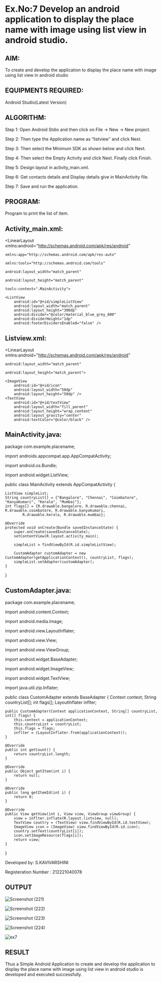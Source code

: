 
# Ex.No:7 Develop an android application to display the place name with image using list view in android studio.


## AIM:

To create and develop the application to display the place name with image using list view in android studio

## EQUIPMENTS REQUIRED:

Android Studio(Latest Version)

## ALGORITHM:

Step 1: Open Android Stdio and then click on File -> New -> New project.

Step 2: Then type the Application name as “listview″ and click Next. 

Step 3: Then select the Minimum SDK as shown below and click Next.

Step 4: Then select the Empty Activity and click Next. Finally click Finish.

Step 5: Design layout in activity_main.xml.

Step 6: Get contacts details and Display details give in MainActivity file.

Step 7: Save and run the application.

## PROGRAM:

Program to print the list of item.

## Activity_main.xml:

<?xml version="1.0" encoding="utf-8"?>

<LinearLayout xmlns:android="http://schemas.android.com/apk/res/android"
              
    xmlns:app="http://schemas.android.com/apk/res-auto"
              
    xmlns:tools="http://schemas.android.com/tools"
              
    android:layout_width="match_parent"
              
    android:layout_height="match_parent"
              
    tools:context=".MainActivity">

    <ListView
        android:id="@+id/simpleListView"
        android:layout_width="match_parent"
        android:layout_height="300dp"
        android:divider="@color/material_blue_grey_800"
        android:dividerHeight="1dp"
        android:footerDividersEnabled="false" />

</LinearLayout>

## Listview.xml:

<?xml version="1.0" encoding="utf-8"?>

<LinearLayout xmlns:android="http://schemas.android.com/apk/res/android"
              
    android:layout_width="match_parent"
              
    android:layout_height="match_parent">

    <ImageView
        android:id="@+id/icon"
        android:layout_width="50dp"
        android:layout_height="50dp" />
    <TextView
        android:id="@+id/textView"
        android:layout_width="fill_parent"
        android:layout_height="wrap_content"
        android:layout_gravity="center"
        android:textColor="@color/black" />

</LinearLayout>

## MainActivity.java:

package com.example.placename;

import androidx.appcompat.app.AppCompatActivity;

import android.os.Bundle;

import android.widget.ListView;

public class MainActivity extends AppCompatActivity {

    ListView simpleList;
    String countryList[] = {"Bangalore", "Chennai", "Coimbatore", "KanyaKumari", "Kerala", "Mumbai"};
    int flags[] = {R.drawable.bangalore, R.drawable.chennai, R.drawable.coimbatore, R.drawable.kanyakumari,
            R.drawable.kerala, R.drawable.mumbai};

    @Override
    protected void onCreate(Bundle savedInstanceState) {
        super.onCreate(savedInstanceState);
        setContentView(R.layout.activity_main);

        simpleList = findViewById(R.id.simpleListView);

        CustomAdapter customAdapter = new CustomAdapter(getApplicationContext(), countryList, flags);
        simpleList.setAdapter(customAdapter);
    }
}

## CustomAdapter.java:

package com.example.placename;

import android.content.Context;

import android.media.Image;

import android.view.LayoutInflater;

import android.view.View;

import android.view.ViewGroup;

import android.widget.BaseAdapter;

import android.widget.ImageView;

import android.widget.TextView;

import java.util.zip.Inflater;

public class CustomAdapter extends BaseAdapter {
    Context context;
    String countryList[];
    int flags[];
    LayoutInflater inflter;

    public CustomAdapter(Context applicationContext, String[] countryList, int[] flags) {
        this.context = applicationContext;
        this.countryList = countryList;
        this.flags = flags;
        inflter = (LayoutInflater.from(applicationContext));
    }

    @Override
    public int getCount() {
        return countryList.length;
    }

    @Override
    public Object getItem(int i) {
        return null;
    }

    @Override
    public long getItemId(int i) {
        return 0;
    }

    @Override
    public View getView(int i, View view, ViewGroup viewGroup) {
        view = inflter.inflate(R.layout.listview, null);
        TextView country = (TextView) view.findViewById(R.id.textView);
        ImageView icon = (ImageView) view.findViewById(R.id.icon);
        country.setText(countryList[i]);
        icon.setImageResource(flags[i]);
        return view;
    }
}

Developed by: S.KAVIVARSHINI

Registeration Number : 212221040078


## OUTPUT

![Screenshot (221)](https://github.com/Aishwarya-TM/Mobile-Application-Development/assets/127846109/a4bec606-d2d3-4ce6-8c10-393ed5d4963e)

![Screenshot (222)](https://github.com/Aishwarya-TM/Mobile-Application-Development/assets/127846109/30465382-562d-434f-9f64-00631492f394)

![Screenshot (223)](https://github.com/Aishwarya-TM/Mobile-Application-Development/assets/127846109/2397629c-de57-4fcf-b8d9-99e3b856cca4)

![Screenshot (224)](https://github.com/Aishwarya-TM/Mobile-Application-Development/assets/127846109/f5f6eae7-3094-487f-80e6-50c82e1628a8)

![ex7](https://github.com/Aishwarya-TM/Mobile-Application-Development/assets/127846109/0f878093-441e-456c-89b0-83f750c55cbc)


## RESULT
Thus a Simple Android Application to create and develop the application to display the place name with image using list view in android studio is developed and executed successfully.
